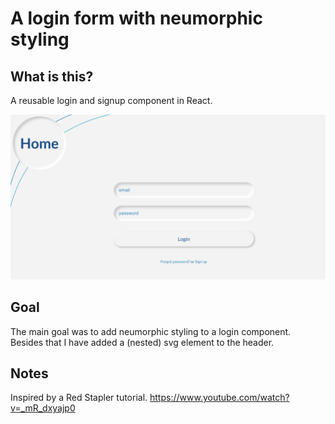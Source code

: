 # A login form with neumorphic styling

## What is this?

A reusable login and signup component in React.

!['screenshot of the login page'](./screenshot-login-form.png)

## Goal

The main goal was to add neumorphic styling to a login component.
Besides that I have added a (nested) svg element to the header.

## Notes

Inspired by a Red Stapler tutorial.
https://www.youtube.com/watch?v=_mR_dxyajp0
